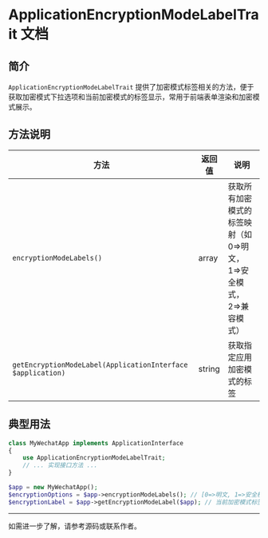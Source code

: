 # ApplicationEncryptionModeLabelTrait 文档

## 简介

`ApplicationEncryptionModeLabelTrait` 提供了加密模式标签相关的方法，便于获取加密模式下拉选项和当前加密模式的标签显示，常用于前端表单渲染和加密模式展示。

## 方法说明

| 方法 | 返回值 | 说明 |
| ---- | ------ | ---- |
| `encryptionModeLabels()` | array | 获取所有加密模式的标签映射（如 0=>明文，1=>安全模式，2=>兼容模式）|
| `getEncryptionModeLabel(ApplicationInterface $application)` | string | 获取指定应用加密模式的标签 |

## 典型用法

```php
class MyWechatApp implements ApplicationInterface
{
    use ApplicationEncryptionModeLabelTrait;
    // ... 实现接口方法 ...
}

$app = new MyWechatApp();
$encryptionOptions = $app->encryptionModeLabels(); // [0=>明文, 1=>安全模式, 2=>兼容模式]
$encryptionLabel = $app->getEncryptionModeLabel($app); // 当前加密模式标签
```

---

如需进一步了解，请参考源码或联系作者。 